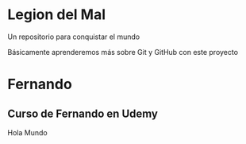 # Legion del Mal
Un repositorio para conquistar el mundo

Básicamente aprenderemos más sobre Git y GitHub con este proyecto


# Fernando


## Curso de Fernando en Udemy

Hola Mundo